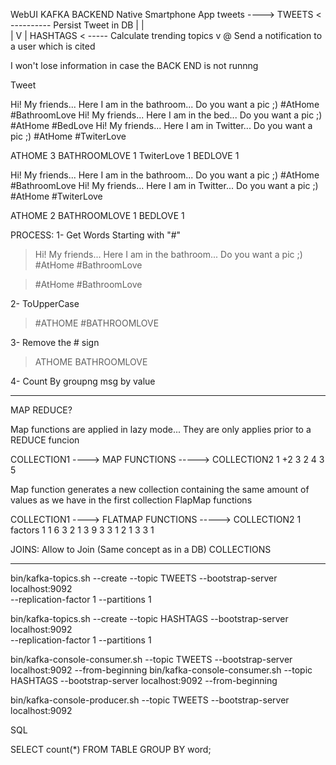 WebUI                           KAFKA                   BACKEND
Native Smartphone App
    tweets          ---->    TWEETS         < ----------  Persist Tweet in DB
                                |    |           
                                |    V
                                | HASHTAGS       < -----  Calculate trending topics
                                v
                                @                          Send a notification to a user which is cited
    
    
I won't lose information in case the BACK END is not runnng

Tweet

Hi! My friends... Here I am in the bathroom... Do you want a pic ;)
#AtHome #BathroomLove
Hi! My friends... Here I am in the bed... Do you want a pic ;)
#AtHome #BedLove
Hi! My friends... Here I am in Twitter... Do you want a pic ;)
#AtHome #TwiterLove

ATHOME          3
BATHROOMLOVE    1
TwiterLove      1
BEDLOVE         1


Hi! My friends... Here I am in the bathroom... Do you want a pic ;)
#AtHome #BathroomLove
Hi! My friends... Here I am in Twitter... Do you want a pic ;)
#AtHome #TwiterLove

ATHOME          2
BATHROOMLOVE    1
BEDLOVE         1

PROCESS:
1- Get Words Starting with "#"
  >  Hi! My friends... Here I am in the bathroom... Do you want a pic ;)
     #AtHome #BathroomLove
     
  >  #AtHome 
  >  #BathroomLove
  
2- ToUpperCase
  >  #ATHOME
  >  #BATHROOMLOVE

3- Remove the # sign
  >  ATHOME
  >  BATHROOMLOVE

4- Count By groupng msg by value

----
MAP REDUCE?

Map functions are applied in lazy mode... They are only applies prior to a REDUCE funcion

COLLECTION1 ----> MAP FUNCTIONS -----> COLLECTION2
1                   +2                      3
2                                           4
3                                           5

Map function generates a new collection containing the same amount of values as we have in the first collection
FlapMap functions 

COLLECTION1 ----> FLATMAP FUNCTIONS -----> COLLECTION2
1                   factors    1            1
6                          3 2 1            3
9                          3 3 1            2
                                            1
                                            3
                                            3
                                            1

JOINS: Allow to Join (Same concept as in a DB) COLLECTIONS


---

bin/kafka-topics.sh --create --topic TWEETS --bootstrap-server localhost:9092 \
                    --replication-factor 1 --partitions 1

bin/kafka-topics.sh --create --topic HASHTAGS --bootstrap-server localhost:9092 \
                    --replication-factor 1 --partitions 1

bin/kafka-console-consumer.sh --topic TWEETS  --bootstrap-server localhost:9092 --from-beginning
bin/kafka-console-consumer.sh --topic HASHTAGS  --bootstrap-server localhost:9092 --from-beginning

bin/kafka-console-producer.sh --topic TWEETS  --bootstrap-server localhost:9092 


SQL


SELECT count(*) FROM TABLE GROUP BY word;